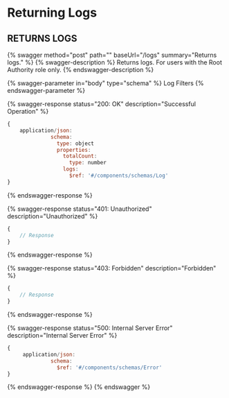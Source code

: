 # Returning Logs

## RETURNS LOGS

{% swagger method="post" path="" baseUrl="/logs" summary="Returns logs." %}
{% swagger-description %}
Returns logs. For users with the Root Authority role only.
{% endswagger-description %}

{% swagger-parameter in="body" type="schema" %}
Log Filters
{% endswagger-parameter %}

{% swagger-response status="200: OK" description="Successful Operation" %}
```javascript
{
    application/json:
              schema:
                type: object
                properties:
                  totalCount:
                    type: number
                  logs:
                    $ref: '#/components/schemas/Log'
}
```
{% endswagger-response %}

{% swagger-response status="401: Unauthorized" description="Unauthorized" %}
```javascript
{
    // Response
}
```
{% endswagger-response %}

{% swagger-response status="403: Forbidden" description="Forbidden" %}
```javascript
{
    // Response
}
```
{% endswagger-response %}

{% swagger-response status="500: Internal Server Error" description="Internal Server Error" %}
```javascript
{
     application/json:
              schema:
                $ref: '#/components/schemas/Error'
}
```
{% endswagger-response %}
{% endswagger %}
